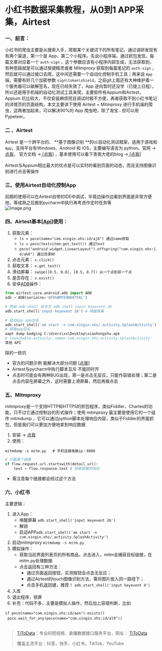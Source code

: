 # 小红书数据采集教程，从0到1 APP采集，Airtest


### 一、前言：
小红书的爬虫主要是从搜索入手，爬取某个关键词下的所有笔记，通过调研发现有有两个渠道，第一个是 App，第二个小程序。先说小程序端，通过抓包发现，每篇文章对应着一个 `auth-sign` ，这个参数应该有小程序内部生成，无法获取到，有种思路就是可以通过按键精灵或者 Mitmproxy 获取到每篇笔记的 `auth-sign` ，然后就可以通过接口去爬，这中间还需要一个自动化控制手机工具；再来说 `App` 端，需要有好几个加密参数 `sign\token\shield`，之前git上面还有大神维护着一个服务器可以破解签名，现在已经失效了，App 逆向暂时还没学（已提上日程），所以还是用手机端的自动化测试工具来爬，主要软件有Appium和Airtest，Appium 坑比较大，不仅安装麻烦而且调试时极不方便，再者获取不到小红书笔记的详情页的页面结构，本文主要讲下使用 Airtest + Mitmproxy 进行手机端的爬虫，这两者加起来，可以解决90%的 App 爬虫吧，除了淘宝...但可以用Pypeteer。

### 二 、Airtest
Airtest 是一个跨平台的、 **基于图像识别 **的`UI`自动化测试框架，适用于游戏和`App`，支持平台有Windows、Android 和 IOS，主要编写语言为 python。官网 -> [点我](http://airtest.netease.com/)， 官方文档 ->[ [点我]](http://airtest.netease.com/docs/cn/1_quick_start/0_intro.html) ，基本使用可以看下青南大佬的blog ->[ [点我]](https://www.kingname.info/2019/01/19/use-airtest/)<br>
<br>Airtest与Appium相比最大的优点是可以实时的看到页面的动态，而且支持图像识别进行点击等操作

### 三、使用Airtest自动化控制App
前期的使用可以在Airtest自带的IDE中调试，毕竟边操作边看到界面是非常方便地，等成熟之后搬到pycharm中执行再考虑作定时任务等<br>![image.png](https://cdn.nlark.com/yuque/0/2020/png/97322/1607827478782-c5ad3f7e-ecb9-47e2-acd3-fda5f3b69166.png#align=left&display=inline&height=509&margin=%5Bobject%20Object%5D&name=image.png&originHeight=1018&originWidth=1920&size=549368&status=done&style=none&width=960)

### 四、Airtest基本[[Api](http://airtest.netease.com/docs/cn/6_poco_framework/poco_source/poco.pocofw.html)]使用：

1. 获取元素：
   - `ls = poco(name="com.xingin.xhs:id/aj8") 通过name获取`<br>
   - `ls = poco(text=item.get_text()) 通过text`<br>
   - `poco("android.widget.LinearLayout").offspring("com.xingin.xhs:id/ak6") 通过目录树`<br>
2. 点击元素： `x.click()`<br>
2. 获取文本： `x.get_text()`<br>
2. 滑动屏幕： `swipe([0.5, 0.8], [0.5, 0.7]) 从一个点到另一个点`<br>
2. 是否存在： `x.exist()`<br>
2. 安卓[ADB](http://airtest.netease.com/docs/cn/5_airtest_framework/airtest_all_module/airtest.core.android.adb.html)操作：
```python
from airtest.core.android.adb import ADB
adb = ADB(serialno='OF9SBMY59D69756L')
​
# 原始 adb shell 命令为 adb shell input keyevent 26
adb.start_shell('input keyevent 26') # 唤醒屏幕
​
# 启动app app包名
adb.start_shell('am start -n com.xingin.xhs/.activity.SplashActivity') 
# 获取app包名
aapt dump badging C:\Users\xx\Desktop\xiaohongshu.apk
# launchable-activity: name='com.xingin.xhs.activity.SplashActivity'  
其他 API
```
踩的一些坑

   - 官方的问题示例 能解决大部分问题 [[点我]](http://airtest.netease.com/docs/cn/9_faq.html)<br>
   - Airtest与pycharm中执行脚本互斥 不能同时开<br>
   - 点击时可能会有两种BUG出现，第一是点击无反应，只能作容错处理；第二是点击内容在屏幕之外，这时需要上滑屏幕，然后再做点击<br>

### 五、Mitmproxy
mitmproxy是一个支持HTTP和HTTPS的抓包程序，类似Fiddler、Charles的功能，只不过它通过控制台的形式操作；使用 mitmproxy 最主要是使用它的一个组件 mitmdump ，它可以通过python脚本处理响应内容，类似于Fiddler的界面抓包，但是我们可以更加方便地拿到响应数据<br>

1. 安装 -> [点我](https://cuiqingcai.com/5391.html)<br>
1. 使用：
```
mitmdump -s mitm.py   # 手机连接电脑ip：8080
```
```python
# 拦截某个链接
if flow.request.url.startswith(detail_url):
    text = flow.response.text # 获取链接的响应
```

   - 需注意每个链接都会经过这个方法<br>

### 六、小红书
主要逻辑：

1. 进入App：
   - 唤醒屏幕 `adb.start_shell('input keyevent 26')`<br>
   - 解锁<br>
   - 启动APP`adb.start_shell('am start -n com.xingin.xhs/.activity.SplashActivity')`<br>
2. 启动mitmproxy `mitmdump -s mitm.py`<br>
2. 模拟操作：
   - 获取当前界面列表页的所有商品，点击进入，mitm会捕获目标链接，在mitm.py处理数据<br>
   - 点击返回有三种方法：
      - 通过页面返回按钮，实测按钮会点击无反应；<br>
      - 通过Airtest的touch图像识别方法，需将图片放入同一路径下；<br>
      - 点击手机返回键，推荐！ `adb.start_shell('input keyevent 4')`<br>
4. 入库<br>
4. 退出程序，锁屏<br>
4. 补充：代码不多，主要是模拟人操作，然后加上容错判断，比如

`if poco(name="com.xingin.xhs:id/aon").exists()`             `poco.wait_for_any(poco(name="com.xingin.xhs:id/al0"))`<br>
<br>


>
> [TiToData](https://www.titodata.com?from=douyinarticle)：专业的短视频、直播数据接口服务平台，网址： [TiToData](https://www.titodata.com?from=douyinarticle)
>
> 覆盖主流平台：抖音，快手，小红书，TikTok，YouTube
